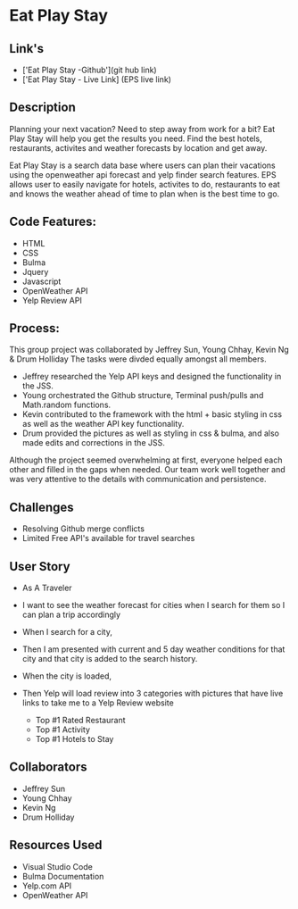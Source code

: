 # Eat Play Stay
## Link's
* ['Eat Play Stay -Github'](git hub link)
* ['Eat Play Stay - Live Link] (EPS live link)

<!-- screen shots here -->

## Description
Planning your next vacation? Need to step away from work for a bit? Eat Play Stay will help you get the results you need. Find the best hotels, restaurants, activites and weather forecasts by location and get away.


Eat Play Stay is a search data base where users can plan their vacations using the openweather api forecast and yelp finder search features. EPS allows user to easily navigate for hotels, activites to do, restaurants to eat and knows the weather ahead of time to plan when is the best time to go. 

## Code Features:
* HTML
* CSS
* Bulma
* Jquery
* Javascript
* OpenWeather API
* Yelp Review API

## Process:
This group project was collaborated by Jeffrey Sun, Young Chhay, Kevin Ng & Drum Holliday  The tasks were divded equally amongst all members.
* Jeffrey researched the Yelp API keys and designed the functionality in the JSS.
* Young orchestrated the Github structure, Terminal push/pulls and Math.random functions.
* Kevin contributed to the framework with the html + basic styling in css as well as the weather API key functionality.
* Drum provided the pictures as well as styling in css & bulma, and also made edits and corrections in the JSS.
  
Although the project seemed overwhelming at first, everyone helped each other and filled in the gaps when needed. Our team work well together and was very attentive to the details with communication and persistence. 

## Challenges 
* Resolving Github merge conflicts 
* Limited Free API's available for travel searches

## User Story

* As A Traveler
* I want to see the weather forecast for cities when I search for them so I can plan a trip accordingly
* When I search for a city,
* Then I am presented with current and 5 day weather conditions for that city and that city is added to the search history.
* When the city is loaded,
* Then Yelp will load review into 3 categories with pictures that have live links to take me to a Yelp Review website

  * Top #1 Rated Restaurant
  * Top #1 Activity
  * Top #1 Hotels to Stay

## Collaborators
* Jeffrey Sun
* Young Chhay
* Kevin Ng
* Drum Holliday

## Resources Used
* Visual Studio Code
* Bulma Documentation
* Yelp.com API
* OpenWeather API
